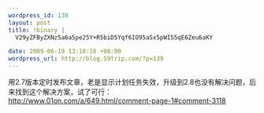```yaml
--- 
wordpress_id: 139
layout: post
title: !binary |
  V29yZFByZXNz5a6a5pe25Y+R5biD5Yqf6IO95aSx5pWI55qE6Zeu6aKY

date: 2009-06-19 13:10:18 +08:00
wordpress_url: http://blog.59trip.com/?p=139
---
```

用2.7版本定时发布文章，老是显示计划任务失效，升级到2.8也没有解决问题，后来找到这个解决方案，试了可行：
<a href="http://www.01on.com/a/649.html/comment-page-1#comment-3118">http://www.01on.com/a/649.html/comment-page-1#comment-3118</a>

